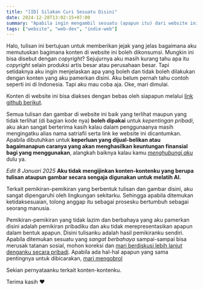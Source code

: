 ```yaml
---
title: "[ID] Silakan Curi Sesuatu Disini"
date: 2024-12-28T13:02:15+07:00
summary: "Apabila ingin mengambil sesuatu (apapun itu) dari website ini, silakan. Catatan tambahan silakan baca lebih lengkap ya."
tags: ["website", "web-dev", "indie-web"]
---
```


Halo, tulisan ini bertujuan untuk memberikan jejak yang jelas bagaimana aku memutuskan bagimana konten di website ini boleh dikonsumsi. Mungkin ini bisa disebut dengan *copyright*? Sejujurnya aku masih kurang tahu apa itu *copyright* selain produksi artis besar atau perusahaan besar. Tapi setidaknya aku ingin menjelaskan apa yang boleh dan tidak boleh dilakukan dengan konten yang aku pamerkan disini. Aku belum pernah tahu contoh seperti ini di Indonesia. Tapi aku mau coba aja. Oke, mari dimulai.

Konten di website ini bisa diakses dengan bebas oleh siapapun melalui [link github berikut](https://github.com/).

Semua tulisan dan gambar di website ini baik yang terlihat maupun yang tidak terlihat (di bagian kode nya) **boleh dipakai** untuk *kepentingan pribadi*, aku akan sangat berterima kasih kalau dalam penggunaanya masih mengingatku alias nama satriafii serta link ke website ini dicantumkan. Apabila dibutuhkan untuk **keperluan yang dijual-belikan atau bagaimanapun caranya yang akan menghasilkan keuntungan finansial bagi yang menggunakan**, alangkah baiknya kalau kamu [*menghubungi aku*](mailto:heysatriafi@gmail.com) dulu ya.

*Edit 8 Januari 2025*
**Aku tidak mengijinkan konten-kontenku yang berupa tulisan ataupun gambar secara sengaja digunakan untuk melatih AI.**


Terkait pemikiran-pemikiran yang berbentuk tulisan dan gambar disini, aku sangat dipengaruhi oleh lingkungan sekitarku. Sehingga apabila ditemukan ketidaksesuaian, tolong anggap itu sebagai prosesku bertumbuh sebagai seorang manusia. 

Pemikiran-pemikiran yang tidak lazim dan berbahaya yang aku pamerkan disini adalah pemikiran pribadiku dan aku tidak merepresentasikan apapun dalam bentuk apapun. Disini tulisanku adalah hasil pemikiranku sendiri. Apabila ditemukan sesuatu yang *sangat berbahaya* sampai-sampai bisa merusak tatanan sosial, mohon koreksi dan [mari berdiskusi lebih lanjut denganku secara pribadi](mailto:heysatriafi@gmail.com). Apabila ada hal-hal apapun yang sama pentingnya untuk dibicarakan, [mari mengobrol](mailto:heysatriafi@gmail.com)

Sekian pernyataanku terkait konten-kontenku.

Terima kasih ❤️
